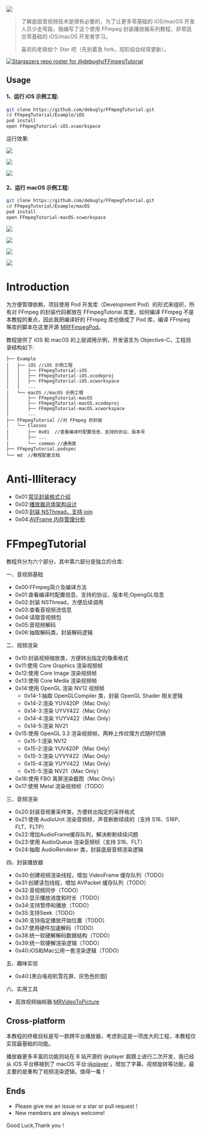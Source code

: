 [![](md/imgs/ffmpeg.png)](https://ffmpeg.org/) 


> 了解底层音视频技术是很有必要的，为了让更多零基础的 iOS/macOS 开发人员少走弯路，我编写了这个使用 FFmpeg 封装播放器系列教程，非常适合零基础的 iOS/macOS 开发者学习。 
> 
> 喜欢的老铁给个 Star 吧（先别着急 fork，现阶段会经常更新）。

[![Stargazers repo roster for @debugly/FFmpegTutorial](https://reporoster.com/stars/debugly/FFmpegTutorial)](https://github.com/debugly/FFmpegTutorial/stargazers)

## Usage

#### 1、运行 iOS 示例工程:

```bash
git clone https://github.com/debugly/FFmpegTutorial.git
cd FFmpegTutorial/Example/iOS
pod install
open FFmpegTutorial-iOS.xcworkspace
```

运行效果:

![](md/imgs/ios-snapshot-1.png)

![](md/imgs/ios-snapshot-2.png)

![](md/imgs/ios-snapshot-3.png)


#### 2、运行 macOS 示例工程:

```bash
git clone https://github.com/debugly/FFmpegTutorial.git
cd FFmpegTutorial/Example/macOS
pod install
open FFmpegTutorial-macOS.xcworkspace
```

![](md/imgs/macos-snapshot-1.png)

![](md/imgs/macos-snapshot-2.png)

![](md/imgs/macos-snapshot-3.png)

![](md/imgs/macos-snapshot-4.png)

# Introduction

为方便管理依赖，项目使用 Pod 开发库（Development Pod）的形式来组织，所有对 FFmpeg 的封装代码都放在 FFmpegTutorial 库里，如何编译 FFmpeg 不是本教程的重点，因此我把编译好的 FFmpeg 库也做成了 Pod 库，编译 FFmpeg 等库的脚本在这里开源 [MRFFmpegPod](https://github.com/debugly/MRFFToolChainPod)。

教程提供了 iOS 和 macOS 的上层调用示例，开发语言为 Objective-C，工程目录结构如下:

```
├── Example
│   ├── iOS //iOS 示例工程
│   │   ├── FFmpegTutorial-iOS
│   │   ├── FFmpegTutorial-iOS.xcodeproj
│   │   ├── FFmpegTutorial-iOS.xcworkspace
│   │   ...
│   └── macOS //macOS 示例工程
│       ├── FFmpegTutorial-macOS
│       ├── FFmpegTutorial-macOS.xcodeproj
│       ├── FFmpegTutorial-macOS.xcworkspace
│       ...
├── FFmpegTutorial //对 FFmpeg 的封装
│   └── Classes
│       ├── 0x01  //查看编译时配置信息、支持的协议、版本号
│       ├── ...
│       └── common //通用类
├── FFmpegTutorial.podspec
└── md  //教程配套文档        
```

# Anti-Illiteracy

- 0x01:[常见封装格式介绍](md/illiteracy/0x01.md)
- 0x02:[播放器总体架构设计](md/illiteracy/0x02.md)
- 0x03:[封装 NSThread，支持 join](md/illiteracy/0x03.md)
- 0x04:[AVFrame 内存管理分析](md/illiteracy/0x04.md)

# FFmpegTutorial

教程共分为六个部分，其中第六部分是独立的仓库:

一、音视频基础

- 0x00:FFmpeg简介及编译方法
- 0x01:查看编译时配置信息、支持的协议、版本号;OpengGL信息
- 0x02:封装 NSThread，方便后续调用
- 0x03:查看音视频流信息
- 0x04:读取音视频包
- 0x05:音视频解码
- 0x06:抽取解码类，封装解码逻辑

二、视频渲染

- 0x10:封装视频缩放类，方便转出指定的像素格式
- 0x11:使用 Core Graphics 渲染视频帧
- 0x12:使用 Core Image 渲染视频帧
- 0x13:使用 Core Media 渲染视频帧
- 0x14:使用 OpenGL 渲染 NV12 视频帧
    - 0x14-1:抽取 OpenGLCompiler 类，封装 OpenGL Shader 相关逻辑
    - 0x14-2:渲染 YUV420P（Mac Only）
    - 0x14-3:渲染 UYVY422（Mac Only）
    - 0x14-4:渲染 YUYV422（Mac Only）
    - 0x14-5:渲染 NV21
- 0x15:使用 OpenGL 3.3 渲染视频帧，两种上传纹理方式随时切换
    - 0x15-1:渲染 NV12
    - 0x15-2:渲染 YUV420P（Mac Only）
    - 0x15-3:渲染 UYVY422（Mac Only）
    - 0x15-4:渲染 YUYV422（Mac Only）
    - 0x15-5:渲染 NV21（Mac Only）
- 0x16:使用 FBO 离屏渲染截图（Mac Only）
- 0x17:使用 Metal 渲染视频桢（TODO）

三、音频渲染

- 0x20:封装音频重采样类，方便转出指定的采样格式
- 0x21:使用 AudioUnit 渲染音频桢，声音断断续续的（支持 S16、S16P、FLT、FLTP）
- 0x22:增加AudioFrame缓存队列，解决断断续续问题
- 0x23:使用 AudioQueue 渲染音频桢（支持 S16、FLT）
- 0x24:抽取 AudioRenderer 类，封装底层音频渲染逻辑

四、封装播放器

- 0x30:创建视频渲染线程，增加 VideoFrame 缓存队列（TODO）
- 0x31:创建读包线程，增加 AVPacket 缓存队列（TODO）
- 0x32:音视频同步（TODO）
- 0x33:显示播放进度和时长（TODO）
- 0x34:支持暂停和播放（TODO）
- 0x35:支持Seek（TODO）
- 0x36:支持指定播放开始位置（TODO）
- 0x37:使用硬件加速解码（TODO）
- 0x38:统一软硬解解码数据结构（TODO）
- 0x39:统一软硬解渲染逻辑（TODO）
- 0x40:iOS和Mac公用一套渲染逻辑（TODO）

五、趣味实验

- 0x40:[黑白电视机雪花屏、灰色色阶图] 

六、实用工具

- 高效视频抽帧器:[MRVideoToPicture](https://github.com/debugly/MRVideoToPicture)

## Cross-platform

本教程的终极目标是写一款跨平台播放器，考虑到这是一项庞大的工程，本教程仅实现最基础的功能。

播放器更多丰富的功能则站在 B 站开源的 ijkplayer 肩膀上进行二次开发，我已经从 iOS 平台移植到了 macOS 平台:[ijkplayer](https://github.com/debugly/ijkplayer) ，增加了字幕、视频旋转等功能，最主要的是重构了视频渲染逻辑，值得一看！

## Ends

- Please give me an issue or a star or pull request！
- New members are always welcome!

Good Luck,Thank you！
